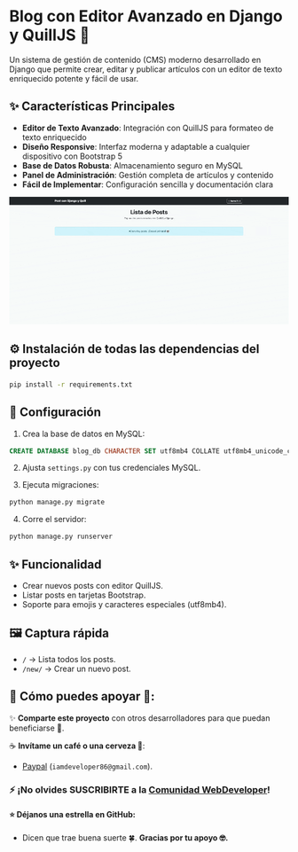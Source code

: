 
# Blog con Editor Avanzado en Django y QuillJS 🚀

Un sistema de gestión de contenido (CMS) moderno desarrollado en Django que permite crear, editar y publicar artículos con un editor de texto enriquecido potente y fácil de usar.

## ✨ Características Principales

- **Editor de Texto Avanzado**: Integración con QuillJS para formateo de texto enriquecido
- **Diseño Responsive**: Interfaz moderna y adaptable a cualquier dispositivo con Bootstrap 5
- **Base de Datos Robusta**: Almacenamiento seguro en MySQL
- **Panel de Administración**: Gestión completa de artículos y contenido
- **Fácil de Implementar**: Configuración sencilla y documentación clara

![image](https://raw.githubusercontent.com/urian121/imagenes-proyectos-github/refs/heads/master/editor-Quill-condjango-y-mysql.gif)

## ⚙️ Instalación de todas las dependencias del proyecto

```bash
pip install -r requirements.txt
```

## 🔧 Configuración

1. Crea la base de datos en MySQL:
```sql
CREATE DATABASE blog_db CHARACTER SET utf8mb4 COLLATE utf8mb4_unicode_ci;
```

2. Ajusta `settings.py` con tus credenciales MySQL.

3. Ejecuta migraciones:
```bash
python manage.py migrate
```

4. Corre el servidor:
```bash
python manage.py runserver
```


## ✨ Funcionalidad
- Crear nuevos posts con editor QuillJS.
- Listar posts en tarjetas Bootstrap.
- Soporte para emojis y caracteres especiales (utf8mb4).

## 🖼 Captura rápida
- `/` → Lista todos los posts.
- `/new/` → Crear un nuevo post.

## 🙌 Cómo puedes apoyar 📢:

✨ **Comparte este proyecto** con otros desarrolladores para que puedan beneficiarse 📢.

☕ **Invítame un café o una cerveza 🍺**:
   - [Paypal](https://www.paypal.me/iamdeveloper86) (`iamdeveloper86@gmail.com`).

### ⚡ ¡No olvides SUSCRIBIRTE a la [Comunidad WebDeveloper](https://www.youtube.com/WebDeveloperUrianViera?sub_confirmation=1)!

#### ⭐ **Déjanos una estrella en GitHub**:
   - Dicen que trae buena suerte 🍀.
**Gracias por tu apoyo 🤓.**
